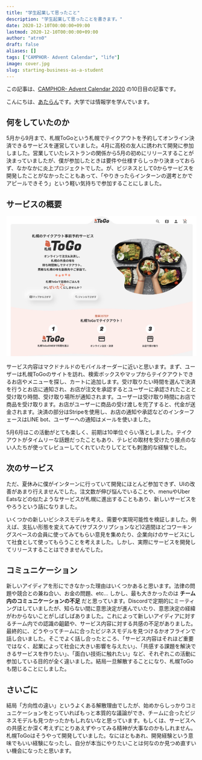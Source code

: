 ```yaml
---
title: "学生起業して思ったこと"
description: "学生起業して思ったことを書きます。"
date: 2020-12-10T00:00:00+09:00
lastmod: 2020-12-10T00:00:00+09:00
author: "atrn0"
draft: false
aliases: []
tags: ["CAMPHOR- Advent Calendar", "life"]
image: cover.jpg
slug: starting-business-as-a-student
---
```


この記事は、[CAMPHOR- Advent Calendar 2020](https://advent.camph.net/) の10日目の記事です。

こんにちは、[あたらん](/about)です。大学では情報学を学んでいます。

## 何をしていたのか

5月から9月まで、札幌ToGoという札幌でテイクアウトを予約してオンライン決済できるサービスを運営していました。4月に高校の友人に誘われて開発に参加しました。営業していたレストランの関係から5月の初めにリリースすることが決まっていましたが、僕が参加したときは要件や仕様すらしっかり決まっておらず、なかなかに炎上プロジェクトでした。が、ビジネスとして0からサービスを開発したことがなかったこともあって、「やりきったらインターンの選考とかでアピールできそう」という軽い気持ちで参加することにしました。

## サービスの概要

![](sapporotogo.jpg)

サービス内容はマクドナルドのモバイルオーダーに近いと思います。まず、ユーザーは札幌ToGoのサイトを訪れ、検索ボックスやマップからテイクアウトできるお店やメニューを探し、カートに追加します。受け取りたい時間を選んで決済を行うとお店に通知され、お店が注文を承認するとユーザーに承認されたことと受け取り時間、受け取り場所が通知されます。ユーザーは受け取り時間にお店で商品を受け取ります。お店がユーザーに商品の受け渡しを完了すると、代金が送金されます。決済の部分はStripeを使用し、お店の通知や承認などのインターフェースはLINE bot、ユーザーへの通知はメールを使いました。

5月6月はこの活動がとても楽しく、前期は10単位ぐらい落としました。テイクアウトがタイムリーな話題だったこともあり、テレビの取材を受けたり接点のない人たちが使ってレビューしてくれていたりしてとても刺激的な経験でした。

## 次のサービス

ただ、夏休みに僕がインターンに行っていて開発にほとんど参加できず、UIの改善があまり行えませんでした。注文数が伸び悩んでいることや、menuやUber Eatsなどの似たようなサービスが札幌に進出することもあり、新しいサービスをやろうという話になりました。

いくつかの新しいビシネスモデルを考え、需要や実現可能性を検証しました。例えば、支払い形態を変えてみて(サブスクリプションなど)2週間ほどコワーキングスペースの会員に使ってみてもらい意見を集めたり、企業向けのサービスにして社食として使ってもらうことを考えました。しかし、実際にサービスを開発してリリースすることはできませんでした。

## コミュニケーション

新しいアイディアを形にできなかった理由はいくつかあると思います。法律の問題や競合との兼ね合い、お金の問題、etc... しかし、最も大きかったのは **チーム内のコミュニケーションの不足** だと思っています。Discordで定期的にミーティングはしていましたが、知らない間に意思決定が進んでいたり、意思決定の経緯がわからないことがしばしばありました。これによって新しいアイディアに対するチーム内での認識の齟齬や、サービス内容に対する共感の不足がありました。最終的に、どうやってチームに合ったビジネスモデルを見つけるかオフラインで話し合いました。そこでよく話し合ったところ、「サービス内容はそれほど重要ではなく、起業によって社会に大きい影響を与えたい」、「共感する課題を解決できるサービスを作りたい」、「面白い技術に触れたい」など、それぞれこの活動に参加している目的が全く違いました。結局一旦解散することになり、札幌ToGoも閉じることにしました。

## さいごに

結局「方向性の違い」というよくある解散理由でしたが、始めからしっかりコミュニケーションをとっていればもっと本質的な議論ができ、チームに合ったビジネスモデルも見つかったかもしれないなと思っています。もしくは、サービスへの共感とか深く考えずにとりあえずやってみる精神が大事なのかもしれません。札幌ToGoはそうやって開発していました。なにはともあれ、開発経験という意味でもいい経験になったし、自分が本当にやりたいことは何なのか見つめ直すいい機会になったと思います。

